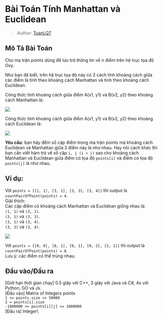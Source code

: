 # Bài Toán Tính Manhattan và Euclidean

> Author: [TuanLQ7](https://codelearn.io/profile/3488)

## Mô Tả Bài Toán
Cho ma trận points dùng để lưu trữ thông tin về n điểm trên hệ trục tọa độ Oxy.

Như bạn đã biết, trên hệ trục tọa độ này có 2 cách tính khoảng cách giữa các điểm là tính theo khoảng cách Manhattan và tính theo khoảng cách Euclidean:

Công thức tính khoảng cách giữa điểm A(x1, y1) và B(x2, y2) theo khoảng cách Manhattan là:

![](https://codelearn.io/Media/Default/Users/TuanLQ7/tuanlq7/equation2.png)

Công thức tính khoảng cách giữa điểm A(x1, y1) và B(x2, y2) theo khoảng cách Euclidean là:

![](https://codelearn.io/Media/Default/Users/TuanLQ7/tuanlq7/1.png)

**Yêu cầu:** bạn hãy đếm số cặp điểm trong ma trận points mà khoảng cách Euclidean và Manhattan giữa 2 điểm này là như nhau. Hay nói cách khác thì bạn cần viết hàm trả về số cặp `i, j (i < j)` sao cho khoảng cách Manhattan và Euclidean giữa điểm có tọa độ `points[i]` và điểm có tọa độ `points[j]` là như nhau.

## Ví dụ:

Với `points = [[1, 1], [3, 1], [3, 3], [3, 4]]` thì output là `countPairOfPoint(points) = 4`.\
Giải thích:\
Các cặp điểm có khoảng cách Manhattan và Euclidean giống nhau là:\
`(1, 1)` và `(3, 1)`.\
`(3, 1)` và `(3, 3)`.\
`(3, 1)` và `(3, 4)`.\
`(3, 3)` và `(3, 4)`.

![](https://codelearn.io/Media/Default/Users/TuanLQ7/tuanlq7/countPairOfPoint.png)

Với `points = [[0, 0], [0, 1], [0, 1], [0, 2], [1, 1]]` thì output là `countPairOfPoint(points) = 8`.\
Lưu ý: các điểm có thể trùng nhau.
## Đầu vào/Đầu ra

[Giới hạn thời gian chạy] 0.5 giây với C++, 3 giây với Java và C#, 4s với Python, GO và Js.\
[Đầu vào] Matrix of Integers points\
`1 <= points.size <= 50000`\
`2 = points[i].size`\
`-1000000 <= points[i][j] <= 1000000`\
[Đầu ra] Integer\
